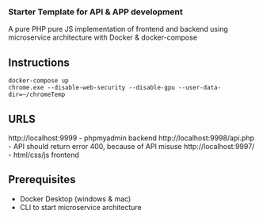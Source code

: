### Starter Template for API & APP development 

A pure PHP pure JS implementation of frontend and backend using microservice architecture with Docker & docker-compose

## Instructions

```
docker-compose up
chrome.exe --disable-web-security --disable-gpu --user-data-dir=~/chromeTemp
```

## URLS

http://localhost:9999 - phpmyadmin backend
http://localhost:9998/api.php - API should return error 400, because of API misuse 
http://localhost:9997/ - html/css/js frontend  


## Prerequisites 

* Docker Desktop (windows & mac)
* CLI to start microservice architecture 
